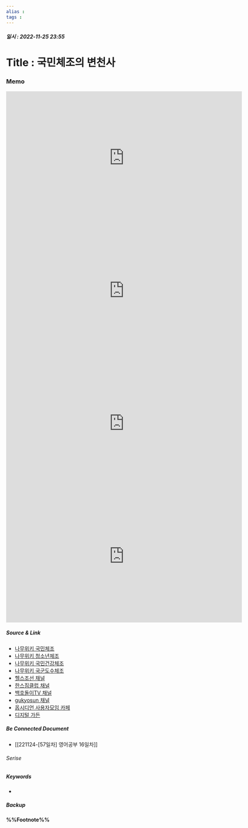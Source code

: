 ```yaml
---
alias : 
tags : 
---
```


##### 일시 : 2022-11-25 23:55

# Title : 국민체조의 변천사

### Memo
<iframe width="640" height="360" src="https://www.youtube.com/embed/a72NCO0OFXA" title="국민체조 - 다시보기" frameborder="0" allow="accelerometer; autoplay; clipboard-write; encrypted-media; gyroscope; picture-in-picture" allowfullscreen></iframe>

<iframe width="640" height="360" src="https://www.youtube.com/embed/Bf-O43xLKx0" title="청소년체조" frameborder="0" allow="accelerometer; autoplay; clipboard-write; encrypted-media; gyroscope; picture-in-picture" allowfullscreen></iframe>

<iframe width="640" height="360" src="https://www.youtube.com/embed/oq0eugtuMas" title="[4K 고화질]국민건강체조｜전신운동 유산소 6분 체조 홈트✔️｜새천년건강체조! 국민체육진흥공단/KSPO" frameborder="0" allow="accelerometer; autoplay; clipboard-write; encrypted-media; gyroscope; picture-in-picture" allowfullscreen></iframe>

<iframe width="640" height="360" src="https://www.youtube.com/embed/UNWdTRVmmyY" title="국군도수체조 (korea military gymnastics)" frameborder="0" allow="accelerometer; autoplay; clipboard-write; encrypted-media; gyroscope; picture-in-picture" allowfullscreen></iframe>

##### Source & Link
- [나무위키 국민체조](https://namu.wiki/w/국민체조)
- [나무위키 청소년체조](https://namu.wiki/w/국민체조#s-4)
- [나무위키 국민건강체조](https://namu.wiki/w/국민건강체조)
- [나무위키 국군도수체조](https://namu.wiki/w/국군도수체조)
- [헬스조선 채널](https://youtu.be/a72NCO0OFXA)
- [한스짐클럽 채널](https://youtu.be/Bf-O43xLKx0)
- [백호돌이TV 채널](https://youtu.be/oq0eugtuMas)
- [gukyosun 채널](https://youtu.be/UNWdTRVmmy)
- [옵시디언 사용자모임 카페](https://cafe.naver.com/obsidianary/2558)
- [디지털 가든](https://chunghasull.netlify.app/221124-57일차-영어공부-16일차)

##### Be Connected Document
- [[221124-[57일차] 영어공부 16일차]]

###### Serise


##### Keywords
- 

##### Backup


#### %%Footnote%%

[^1]: 